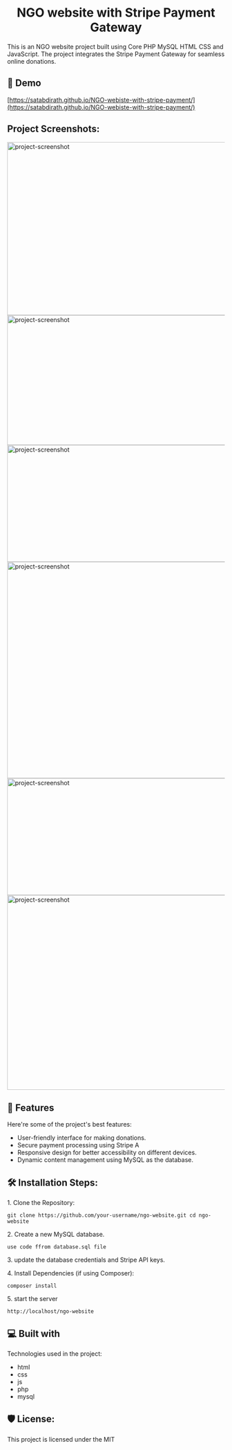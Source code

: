 <h1 align="center" id="title">NGO website with Stripe Payment Gateway</h1>


<p id="description">This is an NGO website project built using Core PHP MySQL HTML CSS and JavaScript. The project integrates the Stripe Payment Gateway for seamless online donations.</p>

<h2>🚀 Demo</h2>

[https://satabdirath.github.io/NGO-webiste-with-stripe-payment/](https://satabdirath.github.io/NGO-webiste-with-stripe-payment/)

<h2>Project Screenshots:</h2>

<img src="https://i.postimg.cc/HjGb6dmw/Screenshot-51.png" alt="project-screenshot" width="1000" height="400/">

<img src="https://i.postimg.cc/fySx7kGW/Screenshot-52.png" alt="project-screenshot" width="1000" height="300/">

<img src="https://i.postimg.cc/d1x2TGSS/Screenshot-53.png" alt="project-screenshot" width="1000" height="270/">

<img src="https://i.postimg.cc/8PWYNC7V/Screenshot-54.png" alt="project-screenshot" width="1000" height="500/">

<img src="https://i.postimg.cc/05z3Xnxj/Screenshot-55.png" alt="project-screenshot" width="1000" height="270/">

<img src="https://i.postimg.cc/ZYXQGNKc/Screenshot-56.png" alt="project-screenshot" width="1000" height="450/">



  
  
<h2>🧐 Features</h2>

Here're some of the project's best features:

*   User-friendly interface for making donations.
*   Secure payment processing using Stripe A
*   Responsive design for better accessibility on different devices.
*   Dynamic content management using MySQL as the database.

<h2>🛠️ Installation Steps:</h2>

<p>1. Clone the Repository:</p>

```
git clone https://github.com/your-username/ngo-website.git cd ngo-website
```

<p>2. Create a new MySQL database.</p>

```
use code ffrom database.sql file
```

<p>3. update the database credentials and Stripe API keys.</p>

<p>4. Install Dependencies (if using Composer):</p>

```
composer install
```

<p>5. start the server</p>

```
http://localhost/ngo-website
```

  
  
<h2>💻 Built with</h2>

Technologies used in the project:

*   html
*   css
*   js
*   php
*   mysql

<h2>🛡️ License:</h2>

This project is licensed under the MIT
